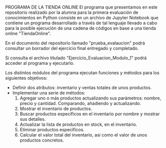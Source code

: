 PROGRAMA DE LA TIENDA ONLINE
El programa que presentamos en este repositorio realizado por la alumna para la primera evaluación de conocimientos en Python consiste en un archivo de Jupyter Notebook que contiene un programa desarrollado a través de tal lenguaje llevado a cabo para la posible ejecución de una cadena de códigos en base a una tienda online "TiendaOnline".

En el documento del repositorio llamado "prueba_evalaucion" podrá consultar un borrador del ejercicio final entregado y completado.

Si consulta el archivo titulado "Ejercicio_Evaluacion_Modulo_1" podrá acceder al programa y ejecutarlo.

Los distintos módulos del programa ejecutan funciones y métodos para los siguientes objetivos:
- Definir dos atributos: inventario y ventas totales de unos productos.
- Implementar una serie de métodos:
    1. Agregar uno o más productos actualizando sus parámetros: nombre, precio y cantidad. Comparando, añadiendo y actualizando.
    2. Mostrar el inventario de productos.
    3. Buscar productos específicos en el inventario por nombre y mostrar sus detalles.
    4. Actualizar la lista de productos en stock, en el inventario.
    5. Eliminar productos específicos.
    6. Calcular el valor total del inventario, así como el valor de unos productos concretos.